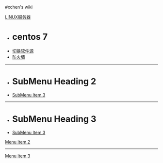 #xchen's wiki

[LINUX服务器]()

  * # centos 7
  * [切换软件源](articles/server/centos7/changeSoftSource.md)
  * [防火墙](articles/server/centos7/firewall.md)
  - - - -
  * # SubMenu Heading 2
  * [SubMenu Item 3](subitem3.md)
  - - - -
  * # SubMenu Heading 3
  * [SubMenu Item 3](subitem3.md)

[Menu Item 2](item2.md)
- - - -
[Menu Item 3](item3.md)

